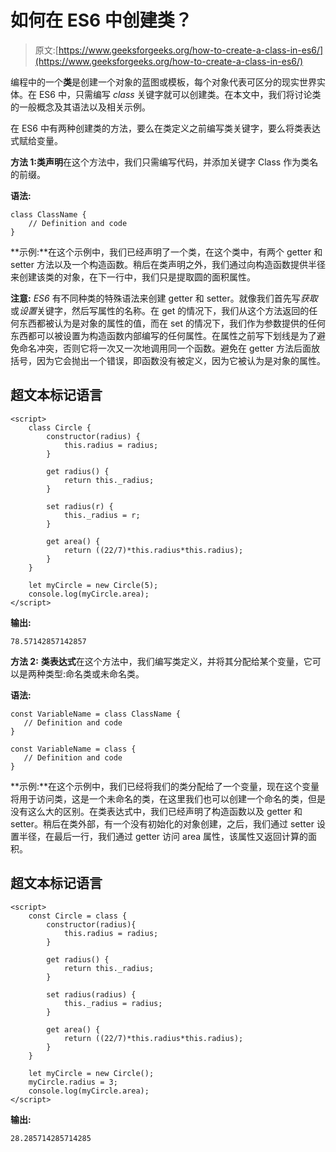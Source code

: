# 如何在 ES6 中创建类？

> 原文:[https://www.geeksforgeeks.org/how-to-create-a-class-in-es6/](https://www.geeksforgeeks.org/how-to-create-a-class-in-es6/)

编程中的一个**类**是创建一个对象的蓝图或模板，每个对象代表可区分的现实世界实体。在 ES6 中，只需编写 *class* 关键字就可以创建类。在本文中，我们将讨论类的一般概念及其语法以及相关示例。

在 ES6 中有两种创建类的方法，要么在类定义之前编写类关键字，要么将类表达式赋给变量。

**方法 1:类声明**在这个方法中，我们只需编写代码，并添加关键字 Class 作为类名的前缀。

**语法:**

```
class ClassName {
    // Definition and code
}
```

**示例:**在这个示例中，我们已经声明了一个类，在这个类中，有两个 getter 和 setter 方法以及一个构造函数。稍后在类声明之外，我们通过向构造函数提供半径来创建该类的对象，在下一行中，我们只是提取圆的面积属性。

**注意:** *ES6* 有不同种类的特殊语法来创建 getter 和 setter。就像我们首先写*获取*或*设置*关键字，然后写属性的名称。在 get 的情况下，我们从这个方法返回的任何东西都被认为是对象的属性的值，而在 set 的情况下，我们作为参数提供的任何东西都可以被设置为构造函数内部编写的任何属性。在属性之前写下划线是为了避免命名冲突，否则它将一次又一次地调用同一个函数。避免在 getter 方法后面放括号，因为它会抛出一个错误，即函数没有被定义，因为它被认为是对象的属性。

## 超文本标记语言

```
<script>
    class Circle {
        constructor(radius) {
            this.radius = radius;
        }

        get radius() {
            return this._radius;
        }

        set radius(r) {
            this._radius = r;
        }

        get area() {
            return ((22/7)*this.radius*this.radius);
        }
    }

    let myCircle = new Circle(5);
    console.log(myCircle.area);
</script>
```

**输出:**

```
78.57142857142857
```

**方法 2:** **类表达式**在这个方法中，我们编写类定义，并将其分配给某个变量，它可以是两种类型:命名类或未命名类。

**语法:**

```
const VariableName = class ClassName {
   // Definition and code
}

const VariableName = class {
   // Definition and code
}
```

**示例:**在这个示例中，我们已经将我们的类分配给了一个变量，现在这个变量将用于访问类，这是一个未命名的类，在这里我们也可以创建一个命名的类，但是没有这么大的区别。在类表达式中，我们已经声明了构造函数以及 getter 和 setter。稍后在类外部，有一个没有初始化的对象创建，之后，我们通过 setter 设置半径，在最后一行，我们通过 getter 访问 area 属性，该属性又返回计算的面积。

## 超文本标记语言

```
<script>
    const Circle = class {
        constructor(radius){
            this.radius = radius;
        }

        get radius() {
            return this._radius;
        }

        set radius(radius) {
            this._radius = radius;
        }

        get area() {
            return ((22/7)*this.radius*this.radius);
        }
    }

    let myCircle = new Circle();
    myCircle.radius = 3;
    console.log(myCircle.area);
</script>
```

**输出:**

```
28.285714285714285
```
